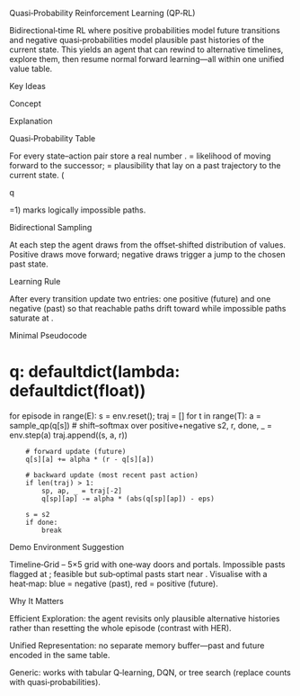 Quasi‑Probability Reinforcement Learning (QP‑RL)

Bidirectional‑time RL where positive probabilities model future transitions and negative quasi‑probabilities model plausible past histories of the current state.  This yields an agent that can rewind to alternative timelines, explore them, then resume normal forward learning—all within one unified value table.

Key Ideas

Concept

Explanation

Quasi‑Probability Table

For every state–action pair  store a real number .   = likelihood of moving forward to the successor;  = plausibility that  lay on a past trajectory to the current state.  (

q

=1) marks logically impossible paths.

Bidirectional Sampling

At each step the agent draws from the offset‑shifted distribution of  values.  Positive draws move forward; negative draws trigger a jump to the chosen past state.

Learning Rule

After every transition update two entries: one positive (future) and one negative (past) so that reachable paths drift toward  while impossible paths saturate at .

Minimal Pseudocode

# q: defaultdict(lambda: defaultdict(float))
for episode in range(E):
    s = env.reset(); traj = []
    for t in range(T):
        a = sample_qp(q[s])              # shift–softmax over positive+negative
        s2, r, done, _ = env.step(a)
        traj.append((s, a, r))

        # forward update (future)
        q[s][a] += alpha * (r - q[s][a])

        # backward update (most recent past action)
        if len(traj) > 1:
            sp, ap, _ = traj[-2]
            q[sp][ap] -= alpha * (abs(q[sp][ap]) - eps)

        s = s2
        if done:
            break

Demo Environment Suggestion

Timeline‑Grid – 5×5 grid with one‑way doors and portals.  Impossible pasts flagged at ; feasible but sub‑optimal pasts start near .  Visualise with a heat‑map: blue = negative (past), red = positive (future).

Why It Matters

Efficient Exploration: the agent revisits only plausible alternative histories rather than resetting the whole episode (contrast with HER).

Unified Representation: no separate memory buffer—past and future encoded in the same table.

Generic: works with tabular Q‑learning, DQN, or tree search (replace counts with quasi‑probabilities).


